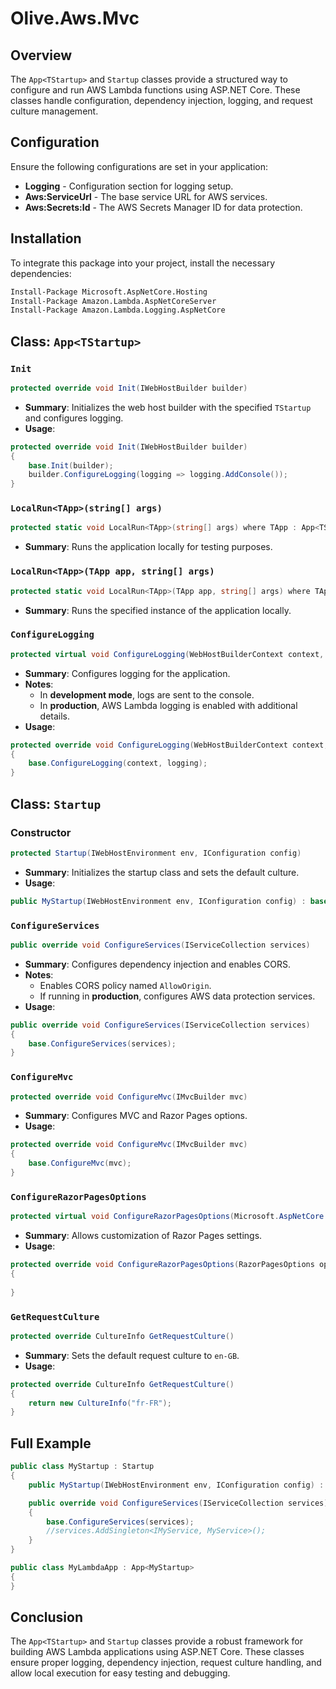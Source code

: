 # Olive.Aws.Mvc

## Overview
The `App<TStartup>` and `Startup` classes provide a structured way to configure and run AWS Lambda functions using ASP.NET Core. These classes handle configuration, dependency injection, logging, and request culture management.

## Configuration
Ensure the following configurations are set in your application:
- **Logging** - Configuration section for logging setup.
- **Aws:ServiceUrl** - The base service URL for AWS services.
- **Aws:Secrets:Id** - The AWS Secrets Manager ID for data protection.

## Installation
To integrate this package into your project, install the necessary dependencies:
```sh
Install-Package Microsoft.AspNetCore.Hosting
Install-Package Amazon.Lambda.AspNetCoreServer
Install-Package Amazon.Lambda.Logging.AspNetCore
```

## Class: `App<TStartup>`

### `Init`
```csharp
protected override void Init(IWebHostBuilder builder)
```
- **Summary**: Initializes the web host builder with the specified `TStartup` and configures logging.
- **Usage**:
```csharp
protected override void Init(IWebHostBuilder builder)
{
    base.Init(builder);
    builder.ConfigureLogging(logging => logging.AddConsole());
}
```

### `LocalRun<TApp>(string[] args)`
```csharp
protected static void LocalRun<TApp>(string[] args) where TApp : App<TStartup>, new()
```
- **Summary**: Runs the application locally for testing purposes.
 
### `LocalRun<TApp>(TApp app, string[] args)`
```csharp
protected static void LocalRun<TApp>(TApp app, string[] args) where TApp : App<TStartup>
```
- **Summary**: Runs the specified instance of the application locally.
 
### `ConfigureLogging`
```csharp
protected virtual void ConfigureLogging(WebHostBuilderContext context, ILoggingBuilder logging)
```
- **Summary**: Configures logging for the application.
- **Notes**:
  - In **development mode**, logs are sent to the console.
  - In **production**, AWS Lambda logging is enabled with additional details.
- **Usage**:
```csharp
protected override void ConfigureLogging(WebHostBuilderContext context, ILoggingBuilder logging)
{
    base.ConfigureLogging(context, logging);
}
```

## Class: `Startup`

### Constructor
```csharp
protected Startup(IWebHostEnvironment env, IConfiguration config)
```
- **Summary**: Initializes the startup class and sets the default culture.
- **Usage**:
```csharp
public MyStartup(IWebHostEnvironment env, IConfiguration config) : base(env, config) { }
```

### `ConfigureServices`
```csharp
public override void ConfigureServices(IServiceCollection services)
```
- **Summary**: Configures dependency injection and enables CORS.
- **Notes**:
  - Enables CORS policy named `AllowOrigin`.
  - If running in **production**, configures AWS data protection services.
- **Usage**:
```csharp
public override void ConfigureServices(IServiceCollection services)
{
    base.ConfigureServices(services); 
}
```

### `ConfigureMvc`
```csharp
protected override void ConfigureMvc(IMvcBuilder mvc)
```
- **Summary**: Configures MVC and Razor Pages options.
- **Usage**:
```csharp
protected override void ConfigureMvc(IMvcBuilder mvc)
{
    base.ConfigureMvc(mvc); 
}
```

### `ConfigureRazorPagesOptions`
```csharp
protected virtual void ConfigureRazorPagesOptions(Microsoft.AspNetCore.Mvc.RazorPages.RazorPagesOptions options)
```
- **Summary**: Allows customization of Razor Pages settings.
- **Usage**:
```csharp
protected override void ConfigureRazorPagesOptions(RazorPagesOptions options)
{
     
}
```

### `GetRequestCulture`
```csharp
protected override CultureInfo GetRequestCulture()
```
- **Summary**: Sets the default request culture to `en-GB`.
- **Usage**:
```csharp
protected override CultureInfo GetRequestCulture()
{
    return new CultureInfo("fr-FR");
}
```

## Full Example
```csharp
public class MyStartup : Startup
{
    public MyStartup(IWebHostEnvironment env, IConfiguration config) : base(env, config) { }

    public override void ConfigureServices(IServiceCollection services)
    {
        base.ConfigureServices(services);
        //services.AddSingleton<IMyService, MyService>();
    }
}

public class MyLambdaApp : App<MyStartup>
{
} 
```

## Conclusion
The `App<TStartup>` and `Startup` classes provide a robust framework for building AWS Lambda applications using ASP.NET Core. These classes ensure proper logging, dependency injection, request culture handling, and allow local execution for easy testing and debugging.
